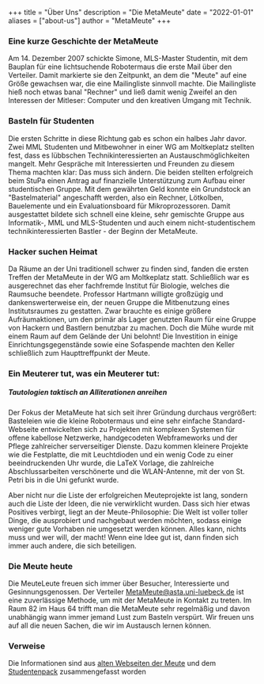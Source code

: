 +++
title = "Über Uns"
description = "Die MetaMeute"
date = "2022-01-01"
aliases = ["about-us"]
author = "MetaMeute"
+++

### Eine kurze Geschichte der MetaMeute
Am 14. Dezember 2007 schickte Simone, MLS-Master Studentin, mit dem Bauplan für eine lichtsuchende Robotermaus die erste Mail über den Verteiler. Damit markierte sie den Zeitpunkt, an dem die "Meute" auf eine Größe gewachsen war, die eine Mailingliste sinnvoll machte. Die Mailingliste hieß noch etwas banal "Rechner" und ließ damit wenig Zweifel an den Interessen der Mitleser: Computer und den kreativen Umgang mit Technik.

### Basteln für Studenten
Die ersten Schritte in diese Richtung gab es schon ein halbes Jahr davor. Zwei MML Studenten und Mitbewohner in einer WG am Moltkeplatz stellten fest, dass es lübbschen Technikinteressierten an Austauschmöglichkeiten mangelt. Mehr Gespräche mit Interessierten und Freunden zu diesem Thema machten klar: Das muss sich ändern. Die beiden stellten erfolgreich beim StuPa einen Antrag auf finanzielle Unterstützung zum Aufbau einer studentischen Gruppe. Mit dem gewährten Geld konnte ein Grundstock an "Bastelmaterial" angeschafft werden, also ein Rechner, Lötkolben, Bauelemente und ein Evaluationsboard für Mikroprozessoren. Damit ausgestattet bildete sich schnell eine kleine, sehr gemischte Gruppe aus Informatik-, MML und MLS-Studenten und auch einem nicht-studentischem technikinteressierten Bastler - der Beginn der MetaMeute.

### Hacker suchen Heimat
Da Räume an der Uni traditionell schwer zu finden sind, fanden die ersten Treffen der MetaMeute in der WG am Moltkeplatz statt. Schließlich war es ausgerechnet das eher fachfremde Institut für Biologie, welches die Raumsuche beendete. Professor Hartmann willigte großzügig und dankenswerterweise ein, der neuen Gruppe die Mitbenutzung eines Institutsraumes zu gestatten. Zwar brauchte es einige größere Aufräumaktionen, um den primär als Lager genutzten Raum für eine Gruppe von Hackern und Bastlern benutzbar zu machen. Doch die Mühe wurde mit einem Raum auf dem Gelände der Uni belohnt! Die Investition in einige Einrichtungsgegenstände sowie eine Sofaspende machten den Keller schließlich zum Haupttreffpunkt der Meute.

### Ein Meuterer tut, was ein Meuterer tut:
##### Tautologien taktisch an Alliterationen anreihen
Der Fokus der MetaMeute hat sich seit ihrer Gründung durchaus vergrößert: Basteleien wie die kleine Robotermaus und eine sehr einfache Standard-Webseite entwickelten sich zu Projekten mit komplexen Systemen für offene kabellose Netzwerke, handgecodeten Webframeworks und der Pflege zahlreicher serverseitiger Dienste. Dazu kommen kleinere Projekte wie die Festplatte, die mit Leuchtdioden und ein wenig Code zu einer beeindruckenden Uhr wurde, die LaTeX Vorlage, die zahlreiche Abschlussarbeiten verschönerte und die WLAN-Antenne, mit der von St. Petri bis in die Uni gefunkt wurde.

Aber nicht nur die Liste der erfolgreichen Meuteprojekte ist lang, sondern auch die Liste der Ideen, die nie verwirklicht wurden. Dass sich hier etwas Positives verbirgt, liegt an der Meute-Philosophie: Die Welt ist voller toller Dinge, die ausprobiert und nachgebaut werden möchten, sodass einige weniger gute Vorhaben nie umgesetzt werden können. Alles kann, nichts muss und wer will, der macht! Wenn eine Idee gut ist, dann finden sich immer auch andere, die sich beteiligen.

### Die Meute heute
Die MeuteLeute freuen sich immer über Besucher, Interessierte und Gesinnungsgenossen. Der Verteiler MetaMeute@asta.uni-luebeck.de ist eine zuverlässige Methode, um mit der MetaMeute in Kontakt zu treten. Im Raum 82 im Haus 64 trifft man die MetaMeute sehr regelmäßig und davon unabhängig wann immer jemand Lust zum Basteln verspürt. Wir freuen uns auf all die neuen Sachen, die wir im Austausch lernen können.

### Verweise
Die Informationen sind aus [alten Webseiten der Meute](https://web.archive.org/web/20220801000000*/metameute.de) und dem [Studentenpack](https://www.studentenpack.de/index.php/2012/11/eine-kurze-geschichte-der-metameute/) zusammengefasst worden
